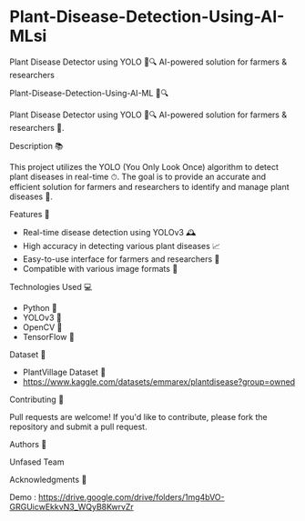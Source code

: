 # Plant-Disease-Detection-Using-AI-MLsi
Plant Disease Detector using YOLO 🌿🔍 AI-powered solution for farmers &amp; researchers

Plant-Disease-Detection-Using-AI-ML 🌱🔍

Plant Disease Detector using YOLO 🌿🔍
AI-powered solution for farmers & researchers 🤖.

Description 📚

This project utilizes the YOLO (You Only Look Once) algorithm to detect plant diseases in real-time ⏱. The goal is to provide an accurate and efficient solution for farmers and researchers to identify and manage plant diseases 🌟.

Features 🎉

- Real-time disease detection using YOLOv3 🕰
- High accuracy in detecting various plant diseases 📈
- Easy-to-use interface for farmers and researchers 👥
- Compatible with various image formats 📸

Technologies Used 💻

- Python 🐍
- YOLOv3 🤖
- OpenCV 👀
- TensorFlow 🤖

Dataset 📁

- PlantVillage Dataset 🌱
- https://www.kaggle.com/datasets/emmarex/plantdisease?group=owned

Contributing 🤝

Pull requests are welcome! If you'd like to contribute, please fork the repository and submit a pull request.

Authors 👥

Unfased Team

Acknowledgments 🙏

Demo : https://drive.google.com/drive/folders/1mg4bVO-GRGUicwEkkvN3_WQyB8KwrvZr
